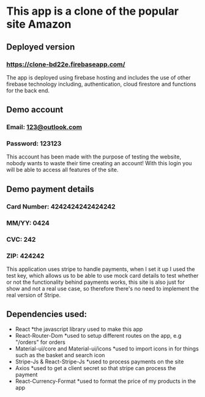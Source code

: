 # This app is a clone of the popular site Amazon


## Deployed version

### https://clone-bd22e.firebaseapp.com/

The app is deployed using firebase hosting and includes the use of other firebase technology including, authentication, 
cloud firestore and functions for the back end.

## Demo account

### Email: 123@outlook.com

### Password: 123123

This account has been made with the purpose of testing the website, nobody wants to waste their time creating an account!
With this login you will be able to access all features of the site.

## Demo payment details

### Card Number: 4242424242424242 
### MM/YY: 0424 
### CVC: 242 
### ZIP: 424242

This application uses stripe to handle payments, when I set it up I used the test key, which allows us to be
able to use mock card details to test whether or not the functionality behind payments works, this site is also just for show and not a
real use case, so therefore there's no need to implement the real version of Stripe.

## Dependencies used:

* React 
 *the javascript library used to make this app
* React-Router-Dom
 *used to setup different routes on the app, e.g "/orders" for orders
* Material-ui/core and Material-ui/icons
 *used to import icons in for things such as the basket and search icon
* Stripe-Js & React-Stripe-Js
 *used to process payments on the site
* Axios
 *used to get a client secret so that stripe can process the payment 
* React-Currency-Format
 *used to format the price of my products in the app





